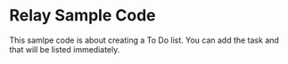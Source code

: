 # Relay Sample Code

This samlpe code is about creating a To Do list. You can add the task and that will be listed immediately.
